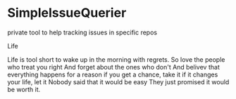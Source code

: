 # SimpleIssueQuerier
private tool to help tracking issues in specific repos



Life

Life is tool short to wake up in the morning with regrets.
So love the people who treat you right
And forget about the ones who don't 
And belivev that everything happens for a reason
if you get a chance, take it
if it changes your life, let it
Nobody said that it would be easy
They just promised it would be worth it.
